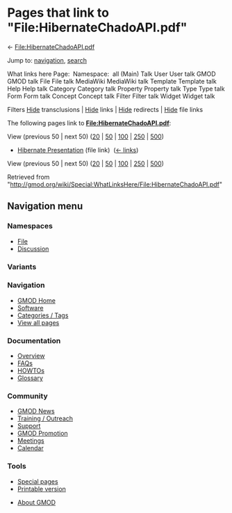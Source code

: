 <div id="mw-page-base" class="noprint">

</div>

<div id="mw-head-base" class="noprint">

</div>

<div id="content" class="mw-body" role="main">

<span id="top"></span>

<div id="mw-js-message" style="display:none;">

</div>



# <span dir="auto">Pages that link to "File:HibernateChadoAPI.pdf"</span>

<div id="bodyContent">

<div id="contentSub">

←
[File:HibernateChadoAPI.pdf](/wiki/File:HibernateChadoAPI.pdf "File:HibernateChadoAPI.pdf")

</div>

<div id="jump-to-nav" class="mw-jump">

Jump to: [navigation](#mw-navigation), [search](#p-search)

</div>

<div id="mw-content-text">

What links here Page:  Namespace:  all (Main) Talk User User talk GMOD
GMOD talk File File talk MediaWiki MediaWiki talk Template Template talk
Help Help talk Category Category talk Property Property talk Type Type
talk Form Form talk Concept Concept talk Filter Filter talk Widget
Widget talk

Filters
[Hide](/mediawiki/index.php?title=Special:WhatLinksHere/File:HibernateChadoAPI.pdf&hidetrans=1 "Special:WhatLinksHere/File:HibernateChadoAPI.pdf")
transclusions \|
[Hide](/mediawiki/index.php?title=Special:WhatLinksHere/File:HibernateChadoAPI.pdf&hidelinks=1 "Special:WhatLinksHere/File:HibernateChadoAPI.pdf")
links \|
[Hide](/mediawiki/index.php?title=Special:WhatLinksHere/File:HibernateChadoAPI.pdf&hideredirs=1 "Special:WhatLinksHere/File:HibernateChadoAPI.pdf")
redirects \|
[Hide](/mediawiki/index.php?title=Special:WhatLinksHere/File:HibernateChadoAPI.pdf&hideimages=1 "Special:WhatLinksHere/File:HibernateChadoAPI.pdf")
file links

The following pages link to
**[File:HibernateChadoAPI.pdf](/wiki/File:HibernateChadoAPI.pdf "File:HibernateChadoAPI.pdf")**:

View (previous 50 \| next 50)
([20](/mediawiki/index.php?title=Special:WhatLinksHere/File:HibernateChadoAPI.pdf&limit=20 "Special:WhatLinksHere/File:HibernateChadoAPI.pdf")
\|
[50](/mediawiki/index.php?title=Special:WhatLinksHere/File:HibernateChadoAPI.pdf&limit=50 "Special:WhatLinksHere/File:HibernateChadoAPI.pdf")
\|
[100](/mediawiki/index.php?title=Special:WhatLinksHere/File:HibernateChadoAPI.pdf&limit=100 "Special:WhatLinksHere/File:HibernateChadoAPI.pdf")
\|
[250](/mediawiki/index.php?title=Special:WhatLinksHere/File:HibernateChadoAPI.pdf&limit=250 "Special:WhatLinksHere/File:HibernateChadoAPI.pdf")
\|
[500](/mediawiki/index.php?title=Special:WhatLinksHere/File:HibernateChadoAPI.pdf&limit=500 "Special:WhatLinksHere/File:HibernateChadoAPI.pdf"))

- [Hibernate
  Presentation](/wiki/Hibernate_Presentation "Hibernate Presentation")
  (file link) ‎ <span class="mw-whatlinkshere-tools">([←
  links](/mediawiki/index.php?title=Special:WhatLinksHere&target=Hibernate+Presentation "Special:WhatLinksHere"))</span>

View (previous 50 \| next 50)
([20](/mediawiki/index.php?title=Special:WhatLinksHere/File:HibernateChadoAPI.pdf&limit=20 "Special:WhatLinksHere/File:HibernateChadoAPI.pdf")
\|
[50](/mediawiki/index.php?title=Special:WhatLinksHere/File:HibernateChadoAPI.pdf&limit=50 "Special:WhatLinksHere/File:HibernateChadoAPI.pdf")
\|
[100](/mediawiki/index.php?title=Special:WhatLinksHere/File:HibernateChadoAPI.pdf&limit=100 "Special:WhatLinksHere/File:HibernateChadoAPI.pdf")
\|
[250](/mediawiki/index.php?title=Special:WhatLinksHere/File:HibernateChadoAPI.pdf&limit=250 "Special:WhatLinksHere/File:HibernateChadoAPI.pdf")
\|
[500](/mediawiki/index.php?title=Special:WhatLinksHere/File:HibernateChadoAPI.pdf&limit=500 "Special:WhatLinksHere/File:HibernateChadoAPI.pdf"))

</div>

<div class="printfooter">

Retrieved from
"<http://gmod.org/wiki/Special:WhatLinksHere/File:HibernateChadoAPI.pdf>"

</div>

<div id="catlinks" class="catlinks catlinks-allhidden">

</div>

<div class="visualClear">

</div>

</div>

</div>

<div id="mw-navigation">

## Navigation menu

<div id="mw-head">



<div id="left-navigation">

<div id="p-namespaces" class="vectorTabs" role="navigation"
aria-labelledby="p-namespaces-label">

### Namespaces

- <span id="ca-nstab-image"><a href="/wiki/File:HibernateChadoAPI.pdf" accesskey="c"
  title="View the file page [c]">File</a></span>
- <span id="ca-talk"><a
  href="/mediawiki/index.php?title=File_talk:HibernateChadoAPI.pdf&amp;action=edit&amp;redlink=1"
  accesskey="t"
  title="Discussion about the content page [t]">Discussion</a></span>

</div>

<div id="p-variants" class="vectorMenu emptyPortlet" role="navigation"
aria-labelledby="p-variants-label">

### 

### Variants[](#)

<div class="menu">

</div>

</div>

</div>





</div>

</div>

</div>

<div id="mw-panel">

<div id="p-logo" role="banner">

<a href="/wiki/Main_Page"
style="background-image: url(http://gmod.org/images/GMOD-cogs.png);"
title="Visit the main page"></a>

</div>

<div id="p-Navigation" class="portal" role="navigation"
aria-labelledby="p-Navigation-label">

### Navigation

<div class="body">

- <span id="n-GMOD-Home">[GMOD Home](/wiki/Main_Page)</span>
- <span id="n-Software">[Software](/wiki/GMOD_Components)</span>
- <span id="n-Categories-.2F-Tags">[Categories /
  Tags](/wiki/Categories)</span>
- <span id="n-View-all-pages">[View all
  pages](/wiki/Special:AllPages)</span>

</div>

</div>

<div id="p-Documentation" class="portal" role="navigation"
aria-labelledby="p-Documentation-label">

### Documentation

<div class="body">

- <span id="n-Overview">[Overview](/wiki/Overview)</span>
- <span id="n-FAQs">[FAQs](/wiki/Category:FAQ)</span>
- <span id="n-HOWTOs">[HOWTOs](/wiki/Category:HOWTO)</span>
- <span id="n-Glossary">[Glossary](/wiki/Glossary)</span>

</div>

</div>

<div id="p-Community" class="portal" role="navigation"
aria-labelledby="p-Community-label">

### Community

<div class="body">

- <span id="n-GMOD-News">[GMOD News](/wiki/GMOD_News)</span>
- <span id="n-Training-.2F-Outreach">[Training /
  Outreach](/wiki/Training_and_Outreach)</span>
- <span id="n-Support">[Support](/wiki/Support)</span>
- <span id="n-GMOD-Promotion">[GMOD
  Promotion](/wiki/GMOD_Promotion)</span>
- <span id="n-Meetings">[Meetings](/wiki/Meetings)</span>
- <span id="n-Calendar">[Calendar](/wiki/Calendar)</span>

</div>

</div>

<div id="p-tb" class="portal" role="navigation"
aria-labelledby="p-tb-label">

### Tools

<div class="body">

- <span id="t-specialpages"><a href="/wiki/Special:SpecialPages" accesskey="q"
  title="A list of all special pages [q]">Special pages</a></span>
- <span id="t-print"><a
  href="/mediawiki/index.php?title=Special:WhatLinksHere/File:HibernateChadoAPI.pdf&amp;printable=yes"
  rel="alternate" accesskey="p"
  title="Printable version of this page [p]">Printable version</a></span>

</div>

</div>

</div>

</div>

<div id="footer" role="contentinfo">

- <span id="footer-places-about">[About
  GMOD](/wiki/GMOD:About "GMOD:About")</span>

<!-- -->






</div>
